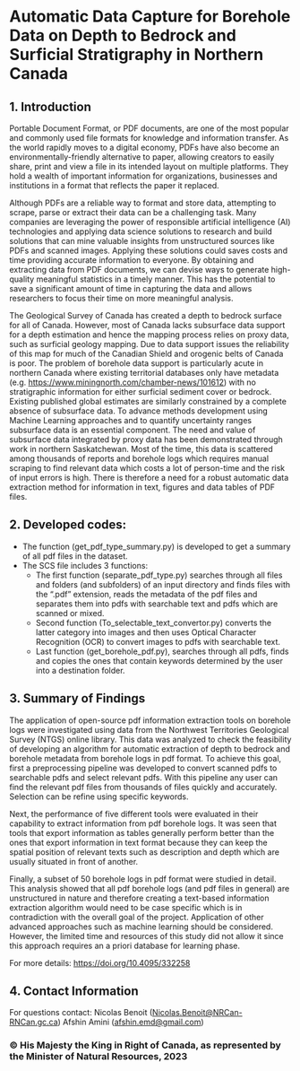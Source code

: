 # Automatic Data Capture for Borehole Data on Depth to Bedrock and Surficial Stratigraphy in Northern Canada

## 1.	Introduction

Portable Document Format, or PDF documents, are one of the most popular and commonly used file formats for knowledge and information transfer. As the world rapidly moves to a digital economy, PDFs have also become an environmentally-friendly alternative to paper, allowing creators to easily share, print and view a file in its intended layout on multiple platforms. They hold a wealth of important information for organizations, businesses and institutions in a format that reflects the paper it replaced.  

Although PDFs are a reliable way to format and store data, attempting to scrape, parse or extract their data can be a challenging task. Many companies are leveraging the power of responsible artificial intelligence (AI) technologies and applying data science solutions to research and build solutions that can mine valuable insights from unstructured sources like PDFs and scanned images. Applying these solutions could saves costs and time providing accurate information to everyone. By obtaining and extracting data from PDF documents, we can devise ways to generate high-quality meaningful statistics in a timely manner. This has the potential to save a significant amount of time in capturing the data and allows researchers to focus their time on more meaningful analysis.  

The Geological Survey of Canada has created a depth to bedrock surface for all of Canada. However, most of Canada lacks subsurface data support for a depth estimation and hence the mapping process relies on proxy data, such as surficial geology mapping. Due to data support issues the reliability of this map for much of the Canadian Shield and orogenic belts of Canada is poor. The problem of borehole data support is particularly acute in northern Canada where existing territorial databases only have metadata (e.g. https://www.miningnorth.com/chamber-news/101612) with no stratigraphic information for either surficial sediment cover or bedrock. Existing published global estimates are similarly constrained by a complete absence of subsurface data. To advance methods development using Machine Learning approaches and to quantify uncertainty ranges subsurface data is an essential component. The need and value of subsurface data integrated by proxy data has been demonstrated through work in northern Saskatchewan. Most of the time, this data is scattered among thousands of reports and borehole logs which requires manual scraping to find relevant data which costs a lot of person-time and the risk of input errors is high. There is therefore a need for a robust automatic data extraction method for information in text, figures and data tables of PDF files. 

## 2. Developed codes:
  - The function (get_pdf_type_summary.py) is developed to get a summary of all pdf files in the dataset.
  - The SCS file includes 3 functions:
    - The first function (separate_pdf_type.py) searches through all files and folders (and subfolders) of an input directory and finds files with the “.pdf” extension, reads the metadata of the pdf files and separates them into pdfs with searchable text and pdfs which are scanned or mixed.  
    - Second function (To_selectable_text_convertor.py) converts the latter category into images and then uses Optical Character Recognition (OCR) to convert images to pdfs with searchable text.  
    - Last function (get_borehole_pdf.py), searches through all pdfs, finds and copies the ones that contain keywords determined by the user into a destination folder.  

## 3.	Summary of Findings
The application of open-source pdf information extraction tools on borehole logs were investigated using data from the Northwest Territories Geological Survey (NTGS) online library. This data was analyzed to check the feasibility of developing an algorithm for automatic extraction of depth to bedrock and borehole metadata from borehole logs in pdf format. To achieve this goal, first a preprocessing pipeline was developed to convert scanned pdfs to searchable pdfs and select relevant pdfs. With this pipeline any user can find the relevant pdf files from thousands of files quickly and accurately. Selection can be refine using specific keywords.  

Next, the performance of five different tools were evaluated in their capability to extract information from pdf borehole logs. It was seen that tools that export information as tables generally perform better than the ones that export information in text format because they can keep the spatial position of relevant texts such as description and depth which are usually situated in front of another.  

Finally, a subset of 50 borehole logs in pdf format were studied in detail. This analysis showed that all pdf borehole logs (and pdf files in general) are unstructured in nature and therefore creating a text-based information extraction algorithm would need to be case specific which is in contradiction with the overall goal of the project. Application of other advanced approaches such as machine learning should be considered. However, the limited time and resources of this study did not allow it since this approach requires an a priori database for learning phase.

For more details: https://doi.org/10.4095/332258

## 4. Contact Information
For questions contact: 
Nicolas Benoit (Nicolas.Benoit@NRCan-RNCan.gc.ca)
Afshin Amini (afshin.emd@gmail.com)

### © His Majesty the King in Right of Canada, as represented by the Minister of Natural Resources, 2023
